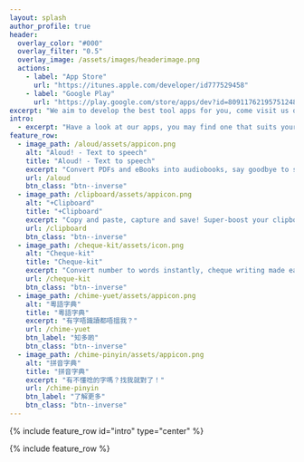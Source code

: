 ```yaml
---
layout: splash
author_profile: true
header:
  overlay_color: "#000"
  overlay_filter: "0.5"
  overlay_image: /assets/images/headerimage.png
  actions:
    - label: "App Store"
      url: "https://itunes.apple.com/developer/id777529458"
    - label: "Google Play"
      url: "https://play.google.com/store/apps/dev?id=8091176219575124885"
excerpt: "We aim to develop the best tool apps for you, come visit us on app stores!"
intro:
  - excerpt: "Have a look at our apps, you may find one that suits your needs :)"
feature_row:
  - image_path: /aloud/assets/appicon.png
    alt: "Aloud! - Text to speech"
    title: "Aloud! - Text to speech"
    excerpt: "Convert PDFs and eBooks into audiobooks, say goodbye to sore eyes!"
    url: /aloud
    btn_class: "btn--inverse"
  - image_path: /clipboard/assets/appicon.png
    alt: "+Clipboard"
    title: "+Clipboard"
    excerpt: "Copy and paste, capture and save! Super-boost your clipboard!"
    url: /clipboard
    btn_class: "btn--inverse"
  - image_path: /cheque-kit/assets/icon.png
    alt: "Cheque-kit"
    title: "Cheque-kit"
    excerpt: "Convert number to words instantly, cheque writing made easy!"
    url: /cheque-kit
    btn_class: "btn--inverse"
  - image_path: /chime-yuet/assets/appicon.png
    alt: "粵語字典"
    title: "粵語字典"
    excerpt: "有字唔識讀都唔搵我？"
    url: /chime-yuet
    btn_label: "知多啲"
    btn_class: "btn--inverse"
  - image_path: /chime-pinyin/assets/appicon.png
    alt: "拼音字典"
    title: "拼音字典"
    excerpt: "有不懂唸的字嗎？找我就對了！"
    url: /chime-pinyin
    btn_label: "了解更多"
    btn_class: "btn--inverse"
---
```


{% include feature_row id="intro" type="center" %}

{% include feature_row %}
